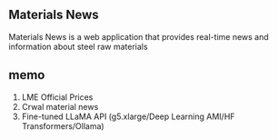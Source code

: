 ## Materials News

Materials News is a web application that provides real-time news and information about steel raw materials

## memo
1. LME Official Prices
2. Crwal material news
3. Fine-tuned LLaMA API (g5.xlarge/Deep Learning AMI/HF Transformers/Ollama)

